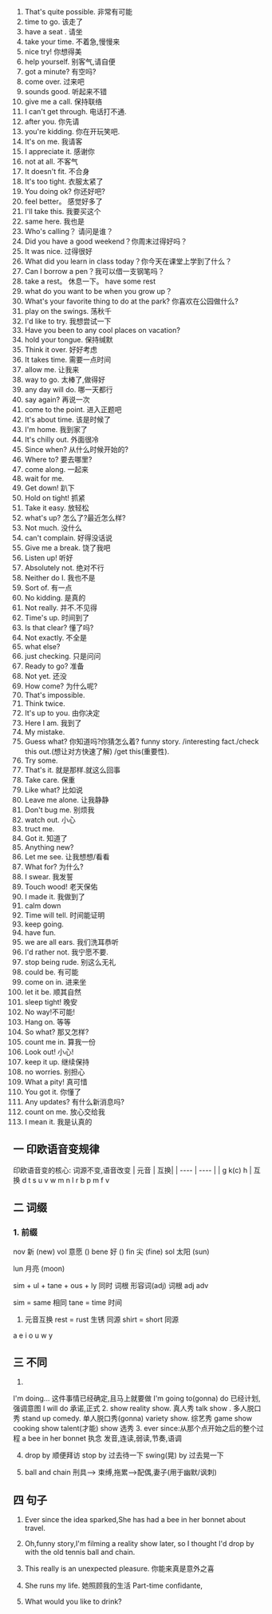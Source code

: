1. That's quite possible. 非常有可能
2. time to go. 该走了
3. have a seat . 请坐
4. take your time. 不着急,慢慢来
5. nice try! 你想得美
6. help yourself. 别客气,请自便
7. got a minute? 有空吗?
8. come over. 过来吧
9. sounds good. 听起来不错
10. give me a call. 保持联络
11. I can't get through. 电话打不通.
12. after you. 你先请
13. you're kidding. 你在开玩笑吧.
14. It's on me. 我请客
15. I appreciate it. 感谢你
16. not at all. 不客气
17. It doesn't fit. 不合身
18. It's too tight. 衣服太紧了
19. You doing ok? 你还好吧?
20.  feel better。 感觉好多了
21. I'll take this. 我要买这个
22. same here. 我也是
23. Who's calling？ 请问是谁？
24. Did you have a good weekend？你周末过得好吗？
25. It was nice. 过得很好
26. What did you learn in class today？你今天在课堂上学到了什么？
27. Can I borrow a pen？我可以借一支钢笔吗？
28. take a rest。 休息一下。 have some rest
29. what do you want to be when you grow up？ 
30. What's your favorite thing to do at the park? 你喜欢在公园做什么?
31. play on the swings. 荡秋千
32. I'd like to try. 我想尝试一下
33. Have you been to any cool places on vacation? 
34. hold your tongue. 保持缄默
35. Think it over. 好好考虑
36. It takes time. 需要一点时间
37. allow me. 让我来
38. way to go. 太棒了,做得好
39. any day will do. 哪一天都行
40. say again? 再说一次
41. come to the point. 进入正题吧
42. It's about time. 该是时候了
43. I'm home. 我到家了
44. It's chilly out. 外面很冷
45. Since when? 从什么时候开始的?
46. Where to? 要去哪里?
47. come along. 一起来
48. wait for me. 
49. Get down! 趴下
50. Hold on tight! 抓紧
51. Take it easy. 放轻松
52. what's up? 怎么了?最近怎么样?
53. Not much. 没什么
54. can't complain. 好得没话说
55. Give me a break. 饶了我吧
56. Listen up! 听好
57. Absolutely not. 绝对不行
58. Neither do I. 我也不是
59. Sort of. 有一点
60. No kidding. 是真的
61. Not really. 并不.不见得
62. Time's up. 时间到了
63. Is that clear? 懂了吗?
64. Not exactly. 不全是
65. what else?
66. just checking. 只是问问
67. Ready to go? 准备
68. Not yet. 还没
69. How come? 为什么呢?
70. That's impossible.
71. Think twice. 
72. It's up to you. 由你决定
73. Here I am. 我到了
74. My mistake. 
75. Guess what? 你知道吗?你猜怎么着? funny story. /interesting fact./check this out.(想让对方快速了解) /get this(重要性).
76. Try some. 
77. That's it. 就是那样.就这么回事
78. Take care. 保重
79. Like what? 比如说
80. Leave me alone. 让我静静
81. Don't bug me. 别烦我
82. watch out. 小心
83. truct me. 
84. Got it. 知道了
85. Anything new? 
86. Let me see. 让我想想/看看
87. What for? 为什么?
88. I swear. 我发誓
89. Touch wood! 老天保佑
90. I made it. 我做到了
91. calm down
92. Time will tell. 时间能证明
93. keep going.
94. have fun.
95. we are all ears. 我们洗耳恭听
96. I'd rather not. 我宁愿不要.
97. stop being rude. 别这么无礼
98. could be. 有可能
99. come on in. 进来坐
100. let it be. 顺其自然
101. sleep tight! 晚安
102. No way!不可能!
103. Hang on. 等等
104. So what? 那又怎样?
105. count me in. 算我一份
106. Look out! 小心!
107. keep it up. 继续保持
108. no worries. 别担心
109. What a pity! 真可惜
110. You got it. 你懂了
111. Any updates? 有什么新消息吗?
112. count on me. 放心交给我
113. I mean it. 我是认真的


## 一 印欧语音变规律
印欧语音变的核心: 词源不变,语音改变
| 元音   | 互换|
|  ---- | ----  |
| g k(c) h |  互换
 d t s
 u v w
 m n l r
 b p m f v 




 ## 二 词缀
 ### 1. 前缀
 nov 新   (new)
 vol 意愿  ()
 bene 好   ()
 fin 尖   (fine)
 sol 太阳  (sun)

 lun 月亮 (moon)

 sim +    ul      +  tane + ous +  ly   同时
 词根  形容词(adj)     词根   adj   adv   
   
   sim = same 相同  tane = time 时间

1) 元音互换
rest  =  rust 生锈  同源
shirt = short       同源

 a e i o u w y

## 三 不同
1. 
 I'm doing... 这件事情已经确定,且马上就要做
 I'm going to(gonna) do 已经计划,强调意图
 I will do 承诺,正式
 2. show
 reality show. 真人秀
 talk show . 多人脱口秀
 stand up comedy. 单人脱口秀(gonna)
 variety show. 综艺秀
 game show
 cooking show
 talent(才能) show 选秀
 3. 
 ever since:从那个点开始之后的整个过程
 a bee in her bonnet 执念
 发音,连读,弱读,节奏,语调

 4. drop by 顺便拜访
 stop by 过去待一下
 swing(晃) by 过去晃一下
 
 5. ball and chain 刑具--> 束缚,拖累-->配偶,妻子(用于幽默/讽刺)
## 四 句子
 1. Ever since the idea sparked,She has had a bee in her bonnet about travel.
 2. Oh,funny story,I'm filming a reality show later,
 so I thought I'd drop by with the old tennis ball and chain.

 3. This really is an unexpected pleasure.
 你能来真是意外之喜
 4. She runs my life. 她照顾我的生活
 Part-time confidante,


 1. What would you like to drink?